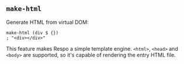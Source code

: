 ## `make-html`

Generate HTML from virtual DOM:

```cirru
make-html (div $ {})
; "<div></div>"
```

This feature makes Respo a simple template engine.
`<html>`, `<head>` and `<body>` are supported, so it's capable of rendering the entry HTML file.
